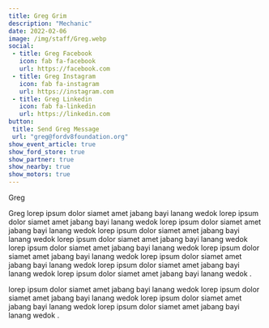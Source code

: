 ```yaml
---
title: Greg Grim
description: "Mechanic"
date: 2022-02-06
image: /img/staff/Greg.webp
social: 
 - title: Greg Facebook
   icon: fab fa-facebook
   url: https://facebook.com
 - title: Greg Instagram
   icon: fab fa-instagram
   url: https://instagram.com
 - title: Greg Linkedin
   icon: fab fa-linkedin
   url: https://linkedin.com
button:
 title: Send Greg Message
 url: "greg@fordv8foundation.org"
show_event_article: true
show_ford_store: true
show_partner: true
show_nearby: true
show_motors: true
---
```

Greg

Greg lorep ipsum dolor siamet amet jabang bayi lanang wedok lorep ipsum dolor siamet amet jabang bayi lanang wedok lorep ipsum dolor siamet amet jabang bayi lanang wedok lorep ipsum dolor siamet amet jabang bayi lanang wedok lorep ipsum dolor siamet amet jabang bayi lanang wedok lorep ipsum dolor siamet amet jabang bayi lanang wedok lorep ipsum dolor siamet amet jabang bayi lanang wedok lorep ipsum dolor siamet amet jabang bayi lanang wedok lorep ipsum dolor siamet amet jabang bayi lanang wedok lorep ipsum dolor siamet amet jabang bayi lanang wedok .

lorep ipsum dolor siamet amet jabang bayi lanang wedok lorep ipsum dolor siamet amet jabang bayi lanang wedok lorep ipsum dolor siamet amet jabang bayi lanang wedok lorep ipsum dolor siamet amet jabang bayi lanang wedok .
